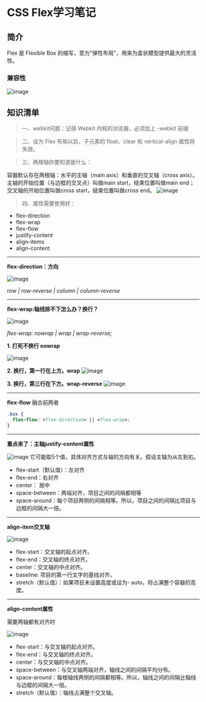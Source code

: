 # CSS Flex学习笔记
## 简介
Flex 是 Flexible Box 的缩写，意为"弹性布局"，用来为盒状模型提供最大的灵活性。
### 兼容性
![image](https://user-gold-cdn.xitu.io/2017/8/20/54272308d484c291a12805e55a5bbb42?imageView2/0/w/1280/h/960)
## 知识清单
> 一、webkit问题：记得 Webkit 内核的浏览器，必须加上 -webkit 前缀

> 二、设为 Flex 布局以后，子元素的 float、clear 和 vertical-align 属性将失效。

> 三、两根轴你要知道是什么：

容器默认存在两根轴：水平的主轴（main axis）和垂直的交叉轴（cross axis）。主轴的开始位置（与边框的交叉点）叫做main start，结束位置叫做main end；交叉轴的开始位置叫做cross start，结束位置叫做cross end。
![image](http://www.ruanyifeng.com/blogimg/asset/2015/bg2015071004.png)

> 四、属性需要使用好：

- flex-direction
- flex-wrap
- flex-flow
- justify-content
- align-items
- align-content

---

**flex-direction：方向**

![image](http://www.ruanyifeng.com/blogimg/asset/2015/bg2015071005.png)

*row | row-reverse | column | column-reverse*


---

**flex-wrap:轴线排不下怎么办？换行？**

![image](http://www.ruanyifeng.com/blogimg/asset/2015/bg2015071006.png)

*flex-wrap: nowrap | wrap | wrap-reverse;*

**1. 打死不换行 nowrap**

![image](http://www.ruanyifeng.com/blogimg/asset/2015/bg2015071007.png)


**2. 换行，第一行在上方。wrap**
![image](http://www.ruanyifeng.com/blogimg/asset/2015/bg2015071008.jpg)

**3. 换行，第三行在下方。wrap-reverse**
![image](http://www.ruanyifeng.com/blogimg/asset/2015/bg2015071009.jpg)

---
**flex-flow** 融合前两者


```css
.box {
  flex-flow: <flex-direction> || <flex-wrap>;
}
```

---

**重点来了：主轴justify-content属性**

![image](http://www.ruanyifeng.com/blogimg/asset/2015/bg2015071010.png)
它可能取5个值，具体对齐方式与轴的方向有关。假设主轴为从左到右。

- flex-start（默认值）：左对齐
- flex-end：右对齐
- center： 居中
- space-between：两端对齐，项目之间的间隔都相等
- space-around：每个项目两侧的间隔相等。所以，项目之间的间隔比项目与边框的间隔大一倍。
---
**align-item交叉轴**

![image](http://www.ruanyifeng.com/blogimg/asset/2015/bg2015071011.png)

- flex-start：交叉轴的起点对齐。
- flex-end：交叉轴的终点对齐。
- center：交叉轴的中点对齐。
- baseline: 项目的第一行文字的基线对齐。
- stretch（默认值）：如果项目未设置高度或设为- auto，将占满整个容器的高度。


---
**align-content属性**

需要两轴都有对齐时

![image](http://www.ruanyifeng.com/blogimg/asset/2015/bg2015071012.png)

- flex-start：与交叉轴的起点对齐。
- flex-end：与交叉轴的终点对齐。
- center：与交叉轴的中点对齐。
- space-between：与交叉轴两端对齐，轴线之间的间隔平均分布。
- space-around：每根轴线两侧的间隔都相等。所以，轴线之间的间隔比轴线与边框的间隔大一倍。
- stretch（默认值）：轴线占满整个交叉轴。